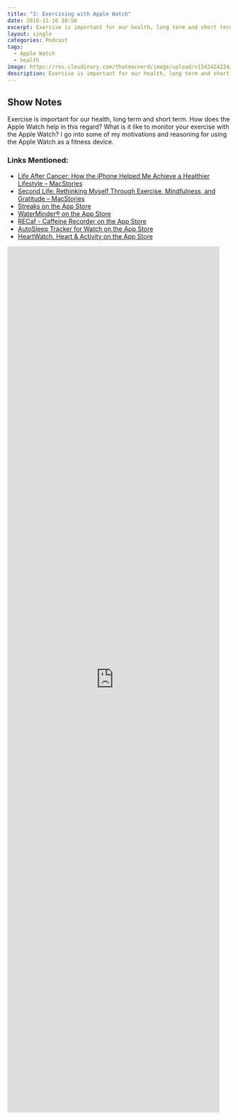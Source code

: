 ```yaml
---
title: "3: Exercising with Apple Watch"
date: 2018-11-16 18:56
excerpt: Exercise is important for our health, long term and short term. How does the Apple Watch help in this regard?
layout: single
categories: Podcast
tags:
  - Apple Watch
  - health
image: https://res.cloudinary.com/thatmacnerd/image/upload/v1542424234/Podcast%20Images/Header%20Images/Untitled_design_1.png
description: Exercise is important for our health, long term and short term. How does the Apple Watch help in this regard?
---
```


## Show Notes

Exercise is important for our health, long term and short term. How does the Apple Watch help in this regard? What is it like to monitor your exercise with the Apple Watch? I go into some of my motivations and reasoning for using the Apple Watch as a fitness device.

### Links Mentioned:

* [Life After Cancer: How the iPhone Helped Me Achieve a Healthier Lifestyle – MacStories](https://www.macstories.net/stories/life-after-cancer-how-the-iphone-helped-me-achieve-a-healthier-lifestyle/)
* [Second Life: Rethinking Myself Through Exercise, Mindfulness, and Gratitude – MacStories](https://www.macstories.net/stories/second-life/)
* [‎Streaks on the App Store](https://itunes.apple.com/us/app/streaks/id963034692?mt=8)
* [‎WaterMinder® on the App Store](https://itunes.apple.com/us/app/waterminder/id653031147?mt=8)
* [‎RECaf - Caffeine Recorder on the App Store](https://itunes.apple.com/us/app/recaf-caffeine-recorder/id1384068352?mt=8)
* [‎AutoSleep Tracker for Watch on the App Store](https://itunes.apple.com/us/app/autosleep-tracker-for-watch/id1164801111?mt=8)
* [‎HeartWatch. Heart & Activity on the App Store](https://itunes.apple.com/us/app/heartwatch-heart-activity/id1062745479?mt=8)

<iframe src="https://anchor.fm/thatmacnerd/embed/episodes/3-Exercising-with-Apple-Watch-e2jm17" height="50%" width="95%" frameborder="0" scrolling="no"></iframe>
